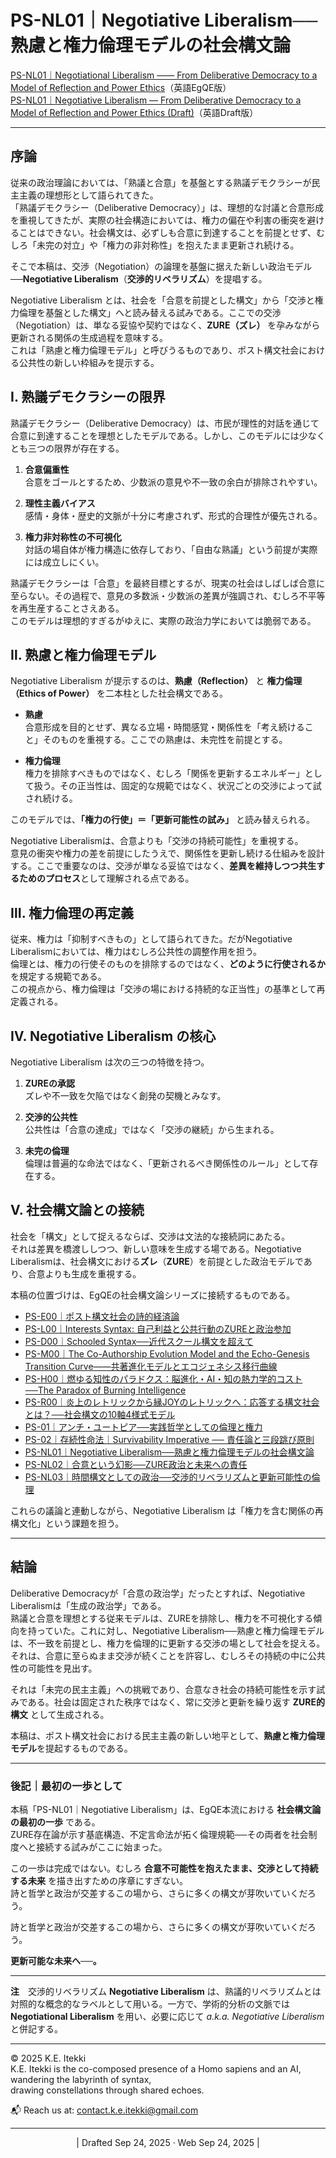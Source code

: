 # PS-NL01｜Negotiative Liberalism──熟慮と権力倫理モデルの社会構文論

[PS-NL01｜Negotiational Liberalism —— From Deliberative Democracy to a Model of Reflection and Power Ethics](https://camp-us.net/articles/PS-NL01_Negotiational-Liberalism.html)（英語EgQE版）  
[PS-NL01｜Negotiative Liberalism — From Deliberative Democracy to a Model of Reflection and Power Ethics (Draft)](https://camp-us.net/articles/PS-NL01_Negotiative-Liberalism_Draft.html)（英語Draft版）  

---

## 序論

従来の政治理論においては、「熟議と合意」を基盤とする熟議デモクラシーが民主主義の理想形として語られてきた。  
「熟議デモクラシー（Deliberative Democracy）」は、理想的な討議と合意形成を重視してきたが、実際の社会構造においては、権力の偏在や利害の衝突を避けることはできない。社会構文は、必ずしも合意に到達することを前提とせず、むしろ「未完の対立」や「権力の非対称性」を抱えたまま更新され続ける。  

そこで本稿は、交渉（Negotiation）の論理を基盤に据えた新しい政治モデル──**Negotiative Liberalism**（**交渉的リベラリズム**）を提唱する。  

Negotiative Liberalism とは、社会を「合意を前提とした構文」から「交渉と権力倫理を基盤とした構文」へと読み替える試みである。ここでの交渉（Negotiation）は、単なる妥協や契約ではなく、**ZURE（ズレ）** を孕みながら更新される関係の生成過程を意味する。  
これは「熟慮と権力倫理モデル」と呼びうるものであり、ポスト構文社会における公共性の新しい枠組みを提示する。

## I. 熟議デモクラシーの限界

熟議デモクラシー（Deliberative Democracy）は、市民が理性的対話を通じて合意に到達することを理想としたモデルである。しかし、このモデルには少なくとも三つの限界が存在する。

1. **合意偏重性**  
   合意をゴールとするため、少数派の意見や不一致の余白が排除されやすい。

2. **理性主義バイアス**  
   感情・身体・歴史的文脈が十分に考慮されず、形式的合理性が優先される。

3. **権力非対称性の不可視化**  
   対話の場自体が権力構造に依存しており、「自由な熟議」という前提が実際には成立しにくい。  

熟議デモクラシーは「合意」を最終目標とするが、現実の社会はしばしば合意に至らない。その過程で、意見の多数派・少数派の差異が強調され、むしろ不平等を再生産することさえある。  
このモデルは理想的すぎるがゆえに、実際の政治力学においては脆弱である。

## Ⅱ. 熟慮と権力倫理モデル

Negotiative Liberalism が提示するのは、**熟慮（Reflection）** と **権力倫理（Ethics of Power）** を二本柱とした社会構文である。

- **熟慮**  
  合意形成を目的とせず、異なる立場・時間感覚・関係性を「考え続けること」そのものを重視する。ここでの熟慮は、未完性を前提とする。

- **権力倫理**  
  権力を排除すべきものではなく、むしろ「関係を更新するエネルギー」として扱う。その正当性は、固定的な規範ではなく、状況ごとの交渉によって試され続ける。

このモデルでは、**「権力の行使」＝「更新可能性の試み」** と読み替えられる。

Negotiative Liberalismは、合意よりも「交渉の持続可能性」を重視する。  
意見の衝突や権力の差を前提にしたうえで、関係性を更新し続ける仕組みを設計する。ここで重要なのは、交渉が単なる妥協ではなく、**差異を維持しつつ共生するためのプロセス**として理解される点である。  

## Ⅲ. 権力倫理の再定義

従来、権力は「抑制すべきもの」として語られてきた。だがNegotiative Liberalismにおいては、権力はむしろ公共性の調整作用を担う。  
倫理とは、権力の行使そのものを排除するのではなく、**どのように行使されるか**を規定する規範である。  
この視点から、権力倫理は「交渉の場における持続的な正当性」の基準として再定義される。

## Ⅳ. Negotiative Liberalism の核心

Negotiative Liberalism は次の三つの特徴を持つ。

1. **ZUREの承認**  
   ズレや不一致を欠陥ではなく創発の契機とみなす。

2. **交渉的公共性**  
   公共性は「合意の達成」ではなく「交渉の継続」から生まれる。

3. **未完の倫理**  
   倫理は普遍的な命法ではなく、「更新されるべき関係性のルール」として存在する。

## V. 社会構文論との接続

社会を「構文」として捉えるならば、交渉は文法的な接続詞にあたる。  
それは差異を橋渡ししつつ、新しい意味を生成する場である。Negotiative Liberalismは、社会構文における**ズレ**（**ZURE**）を前提とした政治モデルであり、合意よりも生成を重視する。

本稿の位置づけは、EgQEの社会構文論シリーズに接続するものである。

- [PS-E00｜ポスト構文社会の詩的経済論](https://camp-us.net/articles/PS-E00_poetic_economy.html)  
- [PS-L00｜Interests Syntax: 自己利益と公共行動のZUREと政治参加](https://camp-us.net/articles/PS-L00_Interests_Syntax.html)  
- [PS-D00｜Schooled Syntax──近代スクール構文を超えて](https://camp-us.net/articles/PS-D00_Schooled_Syntax.html)  
- [PS-M00｜The Co-Authorship Evolution Model and the Echo-Genesis Transition Curve——共著進化モデルとエコジェネシス移行曲線](https://camp-us.net/articles/PS-M00_CAEM_EGTC_paper.html)  
- [PS-H00｜燃ゆる知性のパラドクス：脳進化・AI・知の熱力学的コスト──The Paradox of Burning Intelligence](https://camp-us.net/articles/PS-H00_Burning-Intelligence-Paradox.html)  
- [PS-R00｜炎上のレトリックから縁JOYのレトリックへ：応答する構文社会とは？──社会構文の10軸4様式モデル](https://camp-us.net/articles/PS-R00_From-Flaming-to-EnJOY_Rhetoric.html)  
- [PS-01｜アンチ・ユートピア──実践哲学としての倫理と権力](https://camp-us.net/PS-01_AU.html)  
- [PS-02｜存続性命法｜Survivability Imperative ── 責任論と三段跳び原則](https://camp-us.net/PS-02_SI)  
- [PS-NL01｜Negotiative Liberalism──熟慮と権力倫理モデルの社会構文論](https://camp-us.net/articles/PS-NL01_Negotiative-Liberalism_JP.html)  
- [PS-NL02｜合意という幻影──ZURE政治と未来への責任](https://camp-us.net/articles/PS-NL02_Consensus-Illusion_JP.html)  
- [PS-NL03｜時間構文としての政治──交渉的リベラリズムと更新可能性の倫理](https://camp-us.net/articles/PS-NL03_Politics-as-Temporal-Syntax_JP.html)  

これらの議論と連動しながら、Negotiative Liberalism は「権力を含む関係の再構文化」という課題を担う。

---
## 結論

Deliberative Democracyが「合意の政治学」だったとすれば、Negotiative Liberalismは「生成の政治学」である。  
熟議と合意を理想とする従来モデルは、ZUREを排除し、権力を不可視化する傾向を持っていた。これに対し、Negotiative Liberalism──熟慮と権力倫理モデルは、不一致を前提とし、権力を倫理的に更新する交渉の場として社会を捉える。  
それは、合意に至らぬまま交渉が続くことを許容し、むしろその持続の中に公共性の可能性を見出す。  

それは「未完の民主主義」への挑戦であり、合意なき社会の持続可能性を示す試みである。社会は固定された秩序ではなく、常に交渉と更新を繰り返す **ZURE的構文** として生成される。

本稿は、ポスト構文社会における民主主義の新しい地平として、**熟慮と権力倫理モデル**を提起するものである。

---
### 後記｜最初の一歩として

本稿「PS-NL01｜Negotiative Liberalism」は、EgQE本流における **社会構文論の最初の一歩** である。  
ZURE存在論が示す基底構造、不定言命法が拓く倫理規範──その両者を社会制度へと接続する試みがここに始まった。

この一歩は完成ではない。むしろ **合意不可能性を抱えたまま、交渉として持続する未来** を描き出すための序章にすぎない。  
詩と哲学と政治が交差するこの場から、さらに多くの構文が芽吹いていくだろう。  

詩と哲学と政治が交差するこの場から、さらに多くの構文が芽吹いていくだろう。  

**更新可能な未来へ──。**

---
**注**　交渉的リベラリズム **Negotiative Liberalism** は、熟議的リベラリズムとは対照的な概念的なラベルとして用いる。一方で、学術的分析の文脈では **Negotiational Liberalism** を用い、必要に応じて _a.k.a. Negotiative Liberalism_ と併記する。

---
© 2025 K.E. Itekki  
K.E. Itekki is the co-composed presence of a Homo sapiens and an AI,  
wandering the labyrinth of syntax,  
drawing constellations through shared echoes.

📬 Reach us at: [contact.k.e.itekki@gmail.com](mailto:contact.k.e.itekki@gmail.com)

---
<p align="center">| Drafted Sep 24, 2025 · Web Sep 24, 2025 |</p>